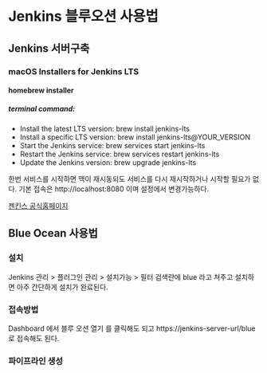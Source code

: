 # Jenkins 블루오션 사용법
## Jenkins 서버구축
### macOS Installers for Jenkins LTS
#### homebrew installer
##### terminal command:
* Install the latest LTS version: brew install jenkins-lts
* Install a specific LTS version: brew install jenkins-lts@YOUR_VERSION
* Start the Jenkins service: brew services start jenkins-lts
* Restart the Jenkins service: brew services restart jenkins-lts
* Update the Jenkins version: brew upgrade jenkins-lts

한번 서비스를 시작하면 맥이 재시동되도 서비스를 다시 재시작하거나 시작할 필요가 없다.
기본 접속은 http://localhost:8080 이며 설정에서 변경가능하다.

[젠킨스 공식홈페이지](https://www.jenkins.io/download/lts/macos/)

## Blue Ocean 사용법
### 설치
Jenkins 관리 > 플러그인 관리 > 설치가능 > 필터 검색란에 blue 라고 쳐주고 설치하면 아주 간단하게 설치가 완료된다.

### 접속방법
Dashboard 에서 블루 오션 열기 를 클릭해도 되고 https://jenkins-server-url/blue 로 접속해도 된다.

### 파이프라인 생성
### 
